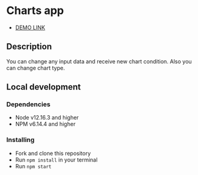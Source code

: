 # Сharts app

- [DEMO LINK](https://vsuslov29.github.io/charts-app/)

## Description

You can change any input data and receive new chart condition. Also you can change chart type.

## Local development

### Dependencies
* Node v12.16.3 and higher
* NPM v6.14.4 and higher

### Installing
* Fork and clone this repository
* Run `npm install` in your terminal
* Run `npm start`
